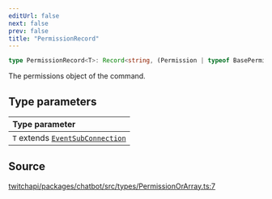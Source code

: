 ```yaml
---
editUrl: false
next: false
prev: false
title: "PermissionRecord"
---
```


```ts
type PermissionRecord<T>: Record<string, (Permission | typeof BasePermission)[]>;
```

The permissions object of the command.

## Type parameters

| Type parameter |
| :------ |
| `T` extends [`EventSubConnection`](/api/chatbot/enumerations/eventsubconnection/) |

## Source

[twitchapi/packages/chatbot/src/types/PermissionOrArray.ts:7](https://github.com/pablornc/twitchapi//blob/3baa008ac8be1133cbb9253985d5d4cd48b4e780/packages/chatbot/src/types/PermissionOrArray.ts#L7)
